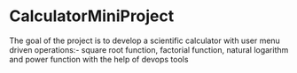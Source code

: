 # CalculatorMiniProject

The goal of the project is to develop a scientific calculator with user menu driven operations:- square root function, factorial function, natural logarithm and power function with the help of devops tools

